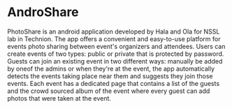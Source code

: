 # AndroShare

PhotoShare is an android application developed by Hala and Ola for NSSL lab in Technion.
The app offers a convenient and easy-to-use platform for events photo sharing between event's organizers and attendees.
Users can create events of two types: public or private that is protected by password. Guests can join an existing event in two different 
ways: manually be added by oneof the admins or when they're at the event, the app automatically detects the events taking place near them 
and suggests they join those events. Each event has a dedicated page that contains a list of the guests and the crowd sourced album of the 
event where every guest can add photos that were taken at the event. 
